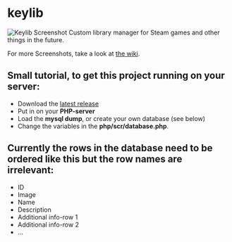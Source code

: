 # keylib
![Keylib Screenshot](https://i.imgur.com/ZnMTV1Y.png)
Custom library manager for Steam games and other things in the future.

For more Screenshots, take a look at [the wiki](https://github.com/ADarkHero/keylib/wiki/Screenshots).

## Small tutorial, to get this project running on your server:
* Download the [latest release](https://github.com/ADarkHero/keylib/releases)
* Put in on your **PHP-server**
* Load the **mysql dump**, or create your own database (see below)
* Change the variables in the **php/scr/database.php**.

## Currently the rows in the database need to be ordered like this but the row names are irrelevant:
* ID
* Image
* Name
* Description
* Additional info-row 1
* Additional info-row 2
* ...
